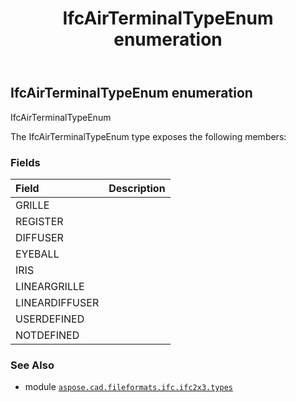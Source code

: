 ﻿---
title: IfcAirTerminalTypeEnum enumeration
second_title: Aspose.CAD for Python via .NET API References
description: 
type: docs
weight: 1700
url: /python-net/aspose.cad.fileformats.ifc.ifc2x3.types/ifcairterminaltypeenum/
is_root: false
---

## IfcAirTerminalTypeEnum enumeration

IfcAirTerminalTypeEnum



The IfcAirTerminalTypeEnum type exposes the following members:

### Fields
| Field | Description |
| :- | :- |
| GRILLE |  |
| REGISTER |  |
| DIFFUSER |  |
| EYEBALL |  |
| IRIS |  |
| LINEARGRILLE |  |
| LINEARDIFFUSER |  |
| USERDEFINED |  |
| NOTDEFINED |  |



### See Also
* module [`aspose.cad.fileformats.ifc.ifc2x3.types`](..)
